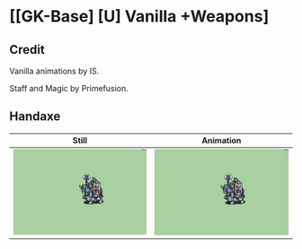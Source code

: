 # [\[GK-Base\] \[U\] Vanilla +Weapons]

## Credit

Vanilla animations by IS.

Staff and Magic by Primefusion.
	
## Handaxe

| Still | Animation |
| :---: | :-------: |
| ![Handaxe still](./Handaxe_000.png) | ![Handaxe animation](./Handaxe.gif) |
